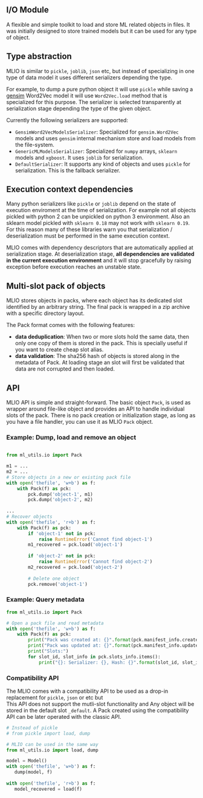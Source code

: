 ## I/O Module
A flexible and simple toolkit to load and store ML related objects in files. It was initially designed to store
trained models but it can be used for any type of object. 

## Type abstraction
MLIO is similar to `pickle`, `joblib`, `json` etc, but instead of specializing in one
type of data model it uses different serializers depending the type.

For example, to dump a pure python object it will use `pickle` while saving a [gensim](https://radimrehurek.com/gensim/) Word2Vec model
it will use `Word2Vec.load` method that is specialized for this purpose. The serializer is selected transparently 
at serialization stage depending the type of the given object.

Currently the following serializers are supported:
* `GensimWord2VecModelsSerializer`: Specialized for `gensim.Word2Vec` models and uses `gensim` internal mechanism store 
and load models from the file-system.
* `GenericMLModelsSerializer`: Specialized for `numpy` arrays, `sklearn` models and `xgboost`. It uses `joblib` for 
serialization.
* `DefaultSerializer`: It supports any kind of objects and uses `pickle` for serialization. This is the fallback
serializer.

## Execution context dependencies
Many python serializers like `pickle` or `joblib` depend on the state of execution
enviroment at the time of serialization. For example not all objects pickled with python 2
can be unpickled on python 3 environment. Also an sklearn model pickled with `sklearn 0.18` may not
work with `sklearn 0.19`. For this reason many of these libraries warn you that serialization / deserialization
must be performed in the same execution context.
 
MLIO comes with dependency descriptors that are automatically applied at
serialization stage. At deserialization stage, **all dependencies are validated in the
current execution environment** and it will stop gracefully by raising exception before execution reaches
an unstable state.

## Multi-slot pack of objects
MLIO stores objects in packs, where each object has its dedicated slot identified by an arbitrary string. 
The final pack is wrapped in a zip archive with a specific directory layout.

The Pack format comes with the following features:
* **data deduplication**: When two or more slots hold the same data, then only one copy of them is stored in the pack.
This is specially useful if you want to create cheap slot alias.
* **data validation**: The sha256 hash of objects is stored along in the metadata of Pack. At loading stage an slot will
first be validated that data are not corrupted and then loaded.

## API
MLIO API is simple and straight-forward. The basic object `Pack`, is used as wrapper around file-like object and provides
an API to handle individual slots of the pack. There is no pack creation or initialization stage, as long as you have
a file handler, you can use it as MLIO `Pack` object.

### Example: Dump, load and remove an object

```python

from ml_utils.io import Pack

m1 = ...
m2 = ...
# Store objects in a new or existing pack file
with open('thefile', 'w+b') as f:
    with Pack(f) as pck:
        pck.dump('object-1', m1)
        pck.dump('object-2', m2)
    
...
# Recover objects
with open('thefile', 'r+b') as f:
    with Pack(f) as pck:
        if 'object-1' not in pck:
            raise RuntimeError('Cannot find object-1')
        m1_recovered = pck.load('object-1')
        
        if 'object-2' not in pck:
            raise RuntimeError('Cannot find object-2')
        m2_recovered = pck.load('object-2')
        
        # Delete one object
        pck.remove('object-1')
```

### Example: Query metadata

```python
from ml_utils.io import Pack

# Open a pack file and read metadata
with open('thefile', 'w+b') as f:
    with Pack(f) as pck:
        print("Pack was created at: {}".format(pck.manifest_info.created_at))
        print("Pack was updated at: {}".format(pck.manifest_info.updated_at))
        print("Slots:")
        for slot_id, slot_info in pck.slots_info.items():
            print("{}: Serializer: {}, Hash: {}".format(slot_id, slot_info.serializer, slot_info.serialized_sha256_hash))
```

### Compatibility API
The MLIO comes with a compatibility API to be used as a drop-in replacement for `pickle`, `json` or etc but  
This API does not support the mutli-slot functionality and Any object will be stored in the default slot `_default`. 
A Pack created using the compatibility API can be later operated with the classic API.

 
 ```python
# Instead of pickle
# from pickle import load, dump

# MLIO can be used in the same way
from ml_utils.io import load, dump

model = Model()
with open('thefile', 'w+b') as f:
    dump(model, f)
    
with open('thefile', 'r+b') as f:
    model_recovered = load(f)
```
